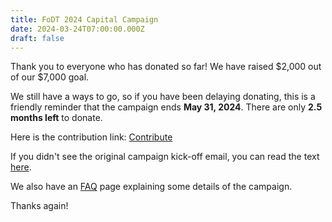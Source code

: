 ```yaml
---
title: FoDT 2024 Capital Campaign
date: 2024-03-24T07:00:00.000Z
draft: false
---
```


Thank you to everyone who has donated so far! We have raised $2,000 out of our $7,000 goal.

We still have a ways to go, so if you have been delaying donating, this is a friendly reminder that the campaign ends **May 31, 2024**. There are only **2.5 months left** to donate.

Here is the contribution link: [Contribute](https://friendsofdt.square.site/product/fodt-2024-capital-campaign/3?cs=true\&cst=custom)

If you didn't see the original campaign kick-off email, you can read the text [here](https://friendsofdt.square.site/).

We also have an [FAQ](https://docs.google.com/document/d/1oURLckA11fg3ip1ED88XNMj9RJqn_Xguhms4eaaztsk/edit) page explaining some details of the campaign.

Thanks again!
